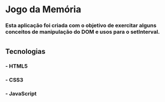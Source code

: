 # Jogo da Memória

### Esta aplicação foi criada com o objetivo de exercitar alguns conceitos de manipulação do **DOM** e usos para o **setInterval**.

#

## Tecnologias

### - HTML5

### - CSS3

### - JavaScript
